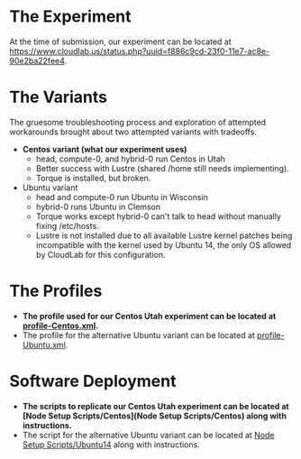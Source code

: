 # The Experiment
At the time of submission, our experiment can be located at <https://www.cloudlab.us/status.php?uuid=f886c9cd-23f0-11e7-ac8e-90e2ba22fee4>.

# The Variants
The gruesome troubleshooting process and exploration of attempted workarounds brought about two attempted variants with tradeoffs.
* **Centos variant (what our experiment uses)**
	- head, compute-0, and hybrid-0 run Centos in Utah
	- Better success with Lustre (shared /home still needs implementing).
	- Torque is installed, but broken.
* Ubuntu variant
	- head and compute-0 run Ubuntu in Wisconsin
	- hybrid-0 runs Ubuntu in Clemson
	- Torque works except hybrid-0 can't talk to head without manually fixing /etc/hosts.
	- Lustre is not installed due to all available Lustre kernel patches being incompatible with the kernel used by Ubuntu 14, the only OS allowed by CloudLab for this configuration.

# The Profiles
* **The profile used for our Centos Utah experiment can be located at [profile-Centos.xml](profile-Centos.xml).**
* The profile for the alternative Ubuntu variant can be located at [profile-Ubuntu.xml](profile-Ubuntu.xml).

# Software Deployment
* **The scripts to replicate our Centos Utah experiment can be located at [Node Setup Scripts/Centos](Node Setup Scripts/Centos) along with instructions.**
* The script for the alternative Ubuntu variant can be located at [Node Setup Scripts/Ubuntu14](Node%20Setup%20Scripts/Ubuntu14) along with instructions.
